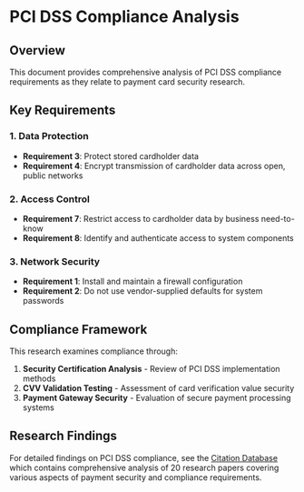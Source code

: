 # PCI DSS Compliance Analysis

## Overview

This document provides comprehensive analysis of PCI DSS compliance requirements as they relate to payment card security research.

## Key Requirements

### 1. Data Protection
- **Requirement 3**: Protect stored cardholder data
- **Requirement 4**: Encrypt transmission of cardholder data across open, public networks

### 2. Access Control
- **Requirement 7**: Restrict access to cardholder data by business need-to-know
- **Requirement 8**: Identify and authenticate access to system components

### 3. Network Security
- **Requirement 1**: Install and maintain a firewall configuration
- **Requirement 2**: Do not use vendor-supplied defaults for system passwords

## Compliance Framework

This research examines compliance through:

1. **Security Certification Analysis** - Review of PCI DSS implementation methods
2. **CVV Validation Testing** - Assessment of card verification value security
3. **Payment Gateway Security** - Evaluation of secure payment processing systems

## Research Findings

For detailed findings on PCI DSS compliance, see the [Citation Database](citation-database.md) which contains comprehensive analysis of 20 research papers covering various aspects of payment security and compliance requirements.